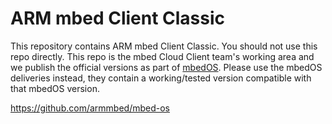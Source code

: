 ARM mbed Client Classic
=======================

This repository contains ARM mbed Client Classic. You should not use this repo directly. This repo is the mbed
Cloud Client team's working area and we publish the official versions as part of [mbedOS](https://github.com/armmbed/mbed-os).
Please use the mbedOS deliveries instead, they contain a working/tested version compatible with that mbedOS version. 

https://github.com/armmbed/mbed-os
